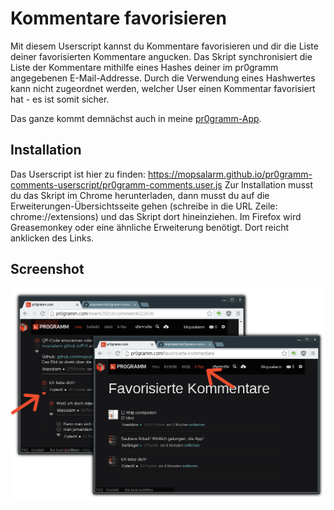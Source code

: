 # Kommentare favorisieren

Mit diesem Userscript kannst du Kommentare favorisieren und dir die Liste
deiner favorisierten Kommentare angucken. Das Skript synchronisiert die
Liste der Kommentare mithilfe eines Hashes deiner im pr0gramm angegebenen
E-Mail-Addresse. Durch die Verwendung eines Hashwertes kann nicht zugeordnet
werden, welcher User einen Kommentar favorisiert hat - es ist somit sicher.

Das ganze kommt demnächst auch in meine [pr0gramm-App](https://mopsalarm.github.io/Pr0).

## Installation

Das Userscript ist hier zu finden: https://mopsalarm.github.io/pr0gramm-comments-userscript/pr0gramm-comments.user.js
Zur Installation musst du das Skript im Chrome herunterladen, dann musst
du auf die Erweiterungen-Übersichtsseite gehen (schreibe in die URL Zeile: chrome://extensions)
und das Skript dort hineinziehen. Im Firefox wird Greasemonkey oder eine ähnliche
Erweiterung benötigt. Dort reicht anklicken des Links.

## Screenshot
![Screenshot](screenshot.png)
